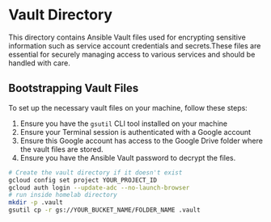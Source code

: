 # Vault Directory
This directory contains Ansible Vault files used for encrypting sensitive information such as service account credentials and secrets.These files are essential for securely managing access to various services and should be handled with care.

## Bootstrapping Vault Files
To set up the necessary vault files on your machine, follow these steps:
1. Ensure you have the `gsutil` CLI tool installed on your machine
2. Ensure your Terminal session is authenticated with a Google account
3. Ensure this Google account has access to the Google Drive folder where the vault files are stored.
4. Ensure you have the Ansible Vault password to decrypt the files.

```bash
# Create the vault directory if it doesn't exist
gcloud config set project YOUR_PROJECT_ID
gcloud auth login --update-adc --no-launch-browser
# run inside homelab directory
mkdir -p .vault
gsutil cp -r gs://YOUR_BUCKET_NAME/FOLDER_NAME .vault
```
